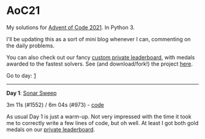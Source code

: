 # AoC21

My solutions for [Advent of Code 2021](https://adventofcode.com/2021). In Python 3.

I'll be updating this as a sort of mini blog whenever I can, commenting on the daily problems.

You can also check out our fancy [custom private leaderboard](https://meithan.net/AoC21/), with medals awarded to the fastest solvers. See (and download/fork!) the project [here](https://github.com/meithan/AoCBoard).

Go to day: [1](#day1)

---

**Day 1**: [Sonar Sweep](https://adventofcode.com/2020/day/1)<a name="day1"></a>

3m 11s (#1552) / 6m 04s (#973) - [code](https://github.com/meithan/AoC20/blob/main/solutions/day01/day01.py)

As usual Day 1 is just a warm-up. Not very impressed with the time it took me to correctly write a few lines of code, but oh well. At least I got both gold medals on our [private leaderboard](https://meithan.net/AoC21/).
